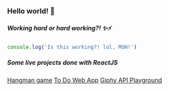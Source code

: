 ### Hello world! 👋
##### Working hard or hard working?! ✨⚡

```javascript
console.log('Is this working?! lol, MUH!')
```
##### Some live projects done with ReactJS
[Hangman game](https://criiis.github.io/hangman-cris/)
[To Do Web App](https://criiis.github.io/ToDoWithReact/)
[Giphy API Playground](https://criiis.github.io/giphy-project-wtc/)

<!--
**Criiis/Criiis** is a ✨ _special_ ✨ repository because its `README.md` (this file) appears on your GitHub profile.

Here are some ideas to get you started:

- 🔭 I’m currently working on ...
- 🌱 I’m currently learning ...
- 👯 I’m looking to collaborate on ...
- 🤔 I’m looking for help with ...
- 💬 Ask me about ...
- 📫 How to reach me: ...
- 😄 Pronouns: ...
- ⚡ Fun fact: ...
-->
